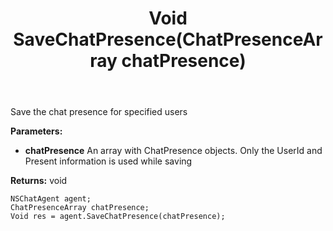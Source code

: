 ﻿---
uid: crmscript_ref_NSChatAgent_SaveChatPresence
title: Void SaveChatPresence(ChatPresenceArray chatPresence)
intellisense: NSChatAgent.SaveChatPresence
keywords: NSChatAgent, SaveChatPresence
so.topic: reference
---

Save the chat presence for specified users

**Parameters:**
 - **chatPresence** An array with ChatPresence objects. Only the UserId and Present information is used while saving

**Returns:** void

```crmscript
NSChatAgent agent;
ChatPresenceArray chatPresence;
Void res = agent.SaveChatPresence(chatPresence);
```

